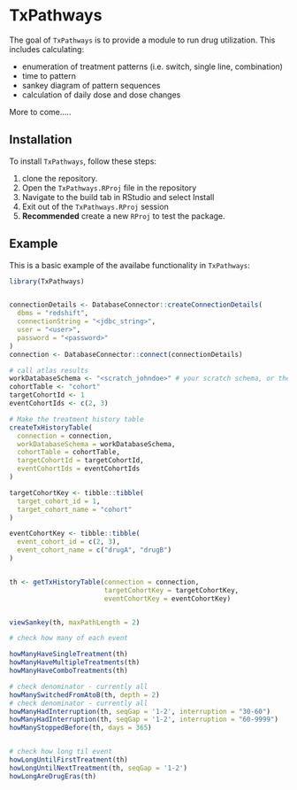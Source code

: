 # TxPathways

<!-- badges: start -->
<!-- badges: end -->

The goal of `TxPathways` is to provide a module to run drug utilization. This includes calculating:
- enumeration of treatment patterns (i.e. switch, single line, combination)
- time to pattern
- sankey diagram of pattern sequences
- calculation of daily dose and dose changes

More to come.....

## Installation

To install `TxPathways`, follow these steps:

1) clone the repository.
2) Open the `TxPathways.RProj` file in the repository
3) Navigate to the build tab in RStudio and select Install
4) Exit out of the `TxPathways.RProj` session
5) **Recommended** create a new `RProj` to test the package.


## Example

This is a basic example of the availabe functionality in `TxPathways`:

``` r
library(TxPathways)


connectionDetails <- DatabaseConnector::createConnectionDetails(
  dbms = "redshift",
  connectionString = "<jdbc_string>",
  user = "<user>",
  password = "<password>"
)
connection <- DatabaseConnector::connect(connectionDetails)

# call atlas results 
workDatabaseSchema <- "<scratch_johndoe>" # your scratch schema, or the ATLAS results schema
cohortTable <- "cohort"
targetCohortId <- 1
eventCohortIds <- c(2, 3)

# Make the treatment history table
createTxHistoryTable(
  connection = connection,
  workDatabaseSchema = workDatabaseSchema,
  cohortTable = cohortTable,
  targetCohortId = targetCohortId,
  eventCohortIds = eventCohortIds
)

targetCohortKey <- tibble::tibble(
  target_cohort_id = 1,
  target_cohort_name = "cohort"
)

eventCohortKey <- tibble::tibble(
  event_cohort_id = c(2, 3),
  event_cohort_name = c("drugA", "drugB")
)


th <- getTxHistoryTable(connection = connection,
                        targetCohortKey = targetCohortKey,
                        eventCohortKey = eventCohortKey)


viewSankey(th, maxPathLength = 2)

# check how many of each event

howManyHaveSingleTreatment(th)
howManyHaveMultipleTreatments(th)
howManyHaveComboTreatments(th)

# check denominator - currently all
howManySwitchedFromAtoB(th, depth = 2)
# check denominator - currently all
howManyHadInterruption(th, seqGap = '1-2', interruption = "30-60")
howManyHadInterruption(th, seqGap = '1-2', interruption = "60-9999")
howManyStoppedBefore(th, days = 365)


# check how long til event
howLongUntilFirstTreatment(th)
howLongUntilNextTreatment(th, seqGap = '1-2')
howLongAreDrugEras(th)

```

